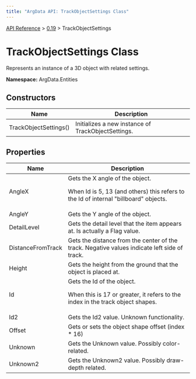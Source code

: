 ```yaml
---
title: "ArgData API: TrackObjectSettings Class"
---
```


[API Reference](/argdata/api) &gt; [0.19](/argdata/api/0.19) &gt; TrackObjectSettings

# TrackObjectSettings Class

Represents an instance of a 3D object with related settings.

**Namespace:** ArgData.Entities

## Constructors

<table class="table table-bordered table-striped ">
<thead>
  <tr>
    <th>Name</th>
    <th>Description</th>
  </tr>
</thead>
<tbody>
  <tr>
    <td>TrackObjectSettings()</td>
    <td>Initializes a new instance of TrackObjectSettings.</td>
  </tr>
</tbody>
</table>


## Properties

<table class="table table-bordered table-striped ">
<thead>
  <tr>
    <th>Name</th>
    <th>Description</th>
  </tr>
</thead>
<tbody>
  <tr>
    <td>AngleX</td>
    <td>Gets the X angle of the object.

When Id is 5, 13 (and others) this refers to the Id of internal "billboard" objects.</td>
  </tr>
  <tr>
    <td>AngleY</td>
    <td>Gets the Y angle of the object.</td>
  </tr>
  <tr>
    <td>DetailLevel</td>
    <td>Gets the detail level that the item appears at. Is actually a Flag value.</td>
  </tr>
  <tr>
    <td>DistanceFromTrack</td>
    <td>Gets the distance from the center of the track. Negative values indicate left side of track.</td>
  </tr>
  <tr>
    <td>Height</td>
    <td>Gets the height from the ground that the object is placed at.</td>
  </tr>
  <tr>
    <td>Id</td>
    <td>Gets the Id of the object.

When this is 17 or greater, it refers to the index in the track object shapes.</td>
  </tr>
  <tr>
    <td>Id2</td>
    <td>Gets the Id2 value. Unknown functionality.</td>
  </tr>
  <tr>
    <td>Offset</td>
    <td>Gets or sets the object shape offset (index * 16)</td>
  </tr>
  <tr>
    <td>Unknown</td>
    <td>Gets the Unknown value. Possibly color-related.</td>
  </tr>
  <tr>
    <td>Unknown2</td>
    <td>Gets the Unknown2 value. Possibly draw-depth related.</td>
  </tr>
</tbody>
</table>



